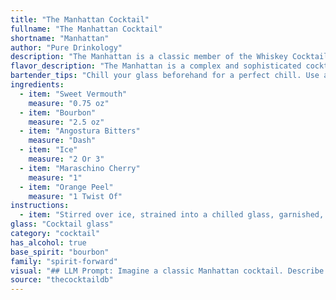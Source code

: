 ```yaml
---
title: "The Manhattan Cocktail"
fullname: "The Manhattan Cocktail"
shortname: "Manhattan"
author: "Pure Drinkology"
description: "The Manhattan is a classic member of the Whiskey Cocktail family, born in the late 19th century.  It's said to have originated in New York City at the Manhattan Club, hence its name.  The combination of bourbon, sweet vermouth, and bitters creates a rich, balanced, and sophisticated drink. "
flavor_description: "The Manhattan is a complex and sophisticated cocktail. Its base of bourbon offers a warm, robust character, tempered by the sweetness and herbal notes of sweet vermouth. A touch of Angostura bitters adds a hint of spice and complexity, while the cherry and orange peel provide contrasting sweet and citrusy accents. The overall taste profile is balanced and elegant, with a smooth and satisfying finish. "
bartender_tips: "Chill your glass beforehand for a perfect chill. Use a good quality bourbon and sweet vermouth.  Don't be afraid to experiment with the ratio of vermouth to bourbon to find your perfect balance. A dash of Angostura bitters is key, but don't overdo it!  Garnish with a cherry and a twist of orange peel for a beautiful presentation. "
ingredients:
  - item: "Sweet Vermouth"
    measure: "0.75 oz"
  - item: "Bourbon"
    measure: "2.5 oz"
  - item: "Angostura Bitters"
    measure: "Dash"
  - item: "Ice"
    measure: "2 Or 3"
  - item: "Maraschino Cherry"
    measure: "1"
  - item: "Orange Peel"
    measure: "1 Twist Of"
instructions:
  - item: "Stirred over ice, strained into a chilled glass, garnished, and served up."
glass: "Cocktail glass"
category: "cocktail"
has_alcohol: true
base_spirit: "bourbon"
family: "spirit-forward"
visual: "## LLM Prompt: Imagine a classic Manhattan cocktail. Describe the appearance of the drink in detail, paying attention to:* **Color:** What is the dominant color of the Manhattan?  Is it a single color, or does it have subtle shades? * **Clarity:** Is the drink transparent, or does it have a cloudy appearance?* **Texture:**  Is the surface of the drink smooth, or does it have any texture? * **Garnish:** Describe the maraschino cherry and orange peel garnish. Consider their colors, sizes, and how they are arranged in the drink. * **Glass:**  What kind of glass is the Manhattan served in?  How does the glass shape enhance the appearance of the drink?Please write a short but descriptive paragraph capturing the visual appeal of a Manhattan. "
source: "thecocktaildb"
---
```



